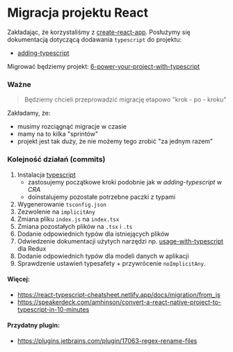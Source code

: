 # Migracja projektu React
                         
Zakładając, że korzystaliśmy z [create-react-app](https://create-react-app.dev). Posłużymy się dokumentacją dotyczącą dodawania `typescript` do projektu:

- [adding-typescript](https://create-react-app.dev/docs/adding-typescript/)
  
Migrować będziemy projekt:
[6-power-your-project-with-typescript](../../6-power-your-project-with-typescript)

### Ważne

> Będziemy chcieli przeprowadzić migrację etapowo "krok - po - kroku"
                                                  

Zakładamy, że:
- musimy rozciągnąć migracje w czasie
- mamy na to kilka "sprintów"
- projekt jest tak duży, że nie możemy tego zrobić "za jednym razem"

### Kolejność działań (commits)

1. Instalacja [typescript](https://www.npmjs.com/package/typescript)
    - zastosujemy początkowe kroki podobnie jak w _adding-typescript_ w _CRA_
    - doinstalujemy pozostałe potrzebne paczki z typami
2. Wygenerowanie `tsconfig.json`
3. Zezwolenie na `implicitAny`
4. Zmiana pliku `index.js` na `index.tsx`
5. Zmiana pozostałych plików na `.tsx` i `.ts`
6. Dodanie odpowiednich typów dla istniejących plików
7. Odwiedzenie dokumentacji użytych narzędzi np. [usage-with-typescript](https://redux.js.org/usage/usage-with-typescript) dla Redux
8. Dodanie odpowiednich typów dla modeli danych w aplikacji
9. Sprawdzenie ustawień typesafety + przywrócenie `noImplicitAny`.


#### Więcej:
- https://react-typescript-cheatsheet.netlify.app/docs/migration/from_js  
- https://speakerdeck.com/amhinson/convert-a-react-native-project-to-typescript-in-10-minutes

#### Przydatny plugin:
- https://plugins.jetbrains.com/plugin/17063-regex-rename-files
